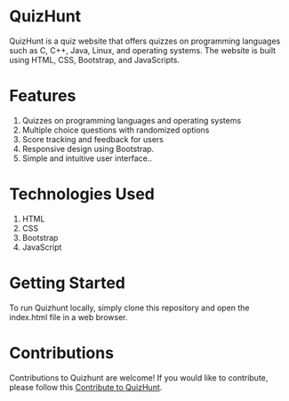 # QuizHunt
QuizHunt is a quiz website that offers quizzes on programming languages such as C, C++, Java, Linux, and operating systems. The website is built using HTML, CSS, Bootstrap, and JavaScripts.

# Features
1. Quizzes on programming languages and operating systems
2. Multiple choice questions with randomized options
3. Score tracking and feedback for users
4. Responsive design using Bootstrap.
5. Simple and intuitive user interface..
# Technologies Used
1. HTML
2. CSS
3. Bootstrap
4. JavaScript
# Getting Started
To run Quizhunt locally, simply clone this repository and open the index.html file in a web browser.

# Contributions
Contributions to Quizhunt are welcome! If you would like to contribute, please follow this [Contribute to QuizHunt](https://github.com/ashishalf/quizhunt.github.io/blob/master/CONTRIBUTE.md).
